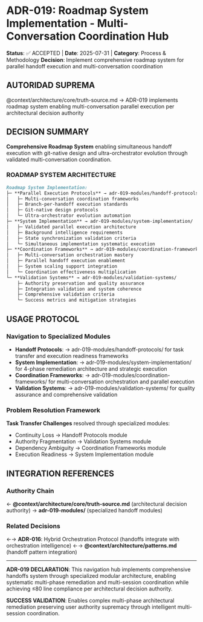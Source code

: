 # ADR-019: Roadmap System Implementation - Multi-Conversation Coordination Hub

**Status**: ✅ ACCEPTED | **Date**: 2025-07-31 | **Category**: Process & Methodology
**Decision**: Implement comprehensive roadmap system for parallel handoff execution and multi-conversation coordination

## AUTORIDAD SUPREMA
@context/architecture/core/truth-source.md → ADR-019 implements roadmap system enabling multi-conversation parallel execution per architectural decision authority

## DECISION SUMMARY
**Comprehensive Roadmap System** enabling simultaneous handoff execution with git-native design and ultra-orchestrator evolution through validated multi-conversation coordination.

### **ROADMAP SYSTEM ARCHITECTURE**

```markdown
Roadmap System Implementation:
├─ **Parallel Execution Protocols** → adr-019-modules/handoff-protocols/
│   ├─ Multi-conversation coordination frameworks
│   ├─ Branch-per-handoff execution standards
│   ├─ Git-native design protocols
│   └─ Ultra-orchestrator evolution automation
├─ **System Implementation** → adr-019-modules/system-implementation/
│   ├─ Validated parallel execution architecture
│   ├─ Background intelligence requirements
│   ├─ State synchronization validation criteria
│   └─ Simultaneous implementation systematic execution
├─ **Coordination Frameworks** → adr-019-modules/coordination-frameworks/
│   ├─ Multi-conversation orchestration mastery
│   ├─ Parallel handoff execution enablement
│   ├─ System scaling support integration
│   └─ Coordination effectiveness multiplication
└─ **Validation Systems** → adr-019-modules/validation-systems/
    ├─ Authority preservation and quality assurance
    ├─ Integration validation and system coherence
    ├─ Comprehensive validation criteria
    └─ Success metrics and mitigation strategies
```

## USAGE PROTOCOL

### **Navigation to Specialized Modules**
- **Handoff Protocols**: → adr-019-modules/handoff-protocols/ for task transfer and execution readiness frameworks
- **System Implementation**: → adr-019-modules/system-implementation/ for 4-phase remediation architecture and strategic execution
- **Coordination Frameworks**: → adr-019-modules/coordination-frameworks/ for multi-conversation orchestration and parallel execution
- **Validation Systems**: → adr-019-modules/validation-systems/ for quality assurance and comprehensive validation

### **Problem Resolution Framework**
**Task Transfer Challenges** resolved through specialized modules:
- Continuity Loss → Handoff Protocols module
- Authority Fragmentation → Validation Systems module
- Dependency Ambiguity → Coordination Frameworks module
- Execution Readiness → System Implementation module

## INTEGRATION REFERENCES

### Authority Chain
← **@context/architecture/core/truth-source.md** (architectural decision authority)
→ **adr-019-modules/** (specialized handoff modules)

### Related Decisions
←→ **ADR-016**: Hybrid Orchestration Protocol (handoffs integrate with orchestration intelligence)
←→ **@context/architecture/patterns.md** (handoff pattern integration)

---

**ADR-019 DECLARATION**: This navigation hub implements comprehensive handoffs system through specialized modular architecture, enabling systematic multi-phase remediation and multi-session coordination while achieving ≤80 line compliance per architectural decision authority.

**SUCCESS VALIDATION**: Enables complex multi-phase architectural remediation preserving user authority supremacy through intelligent multi-session coordination.